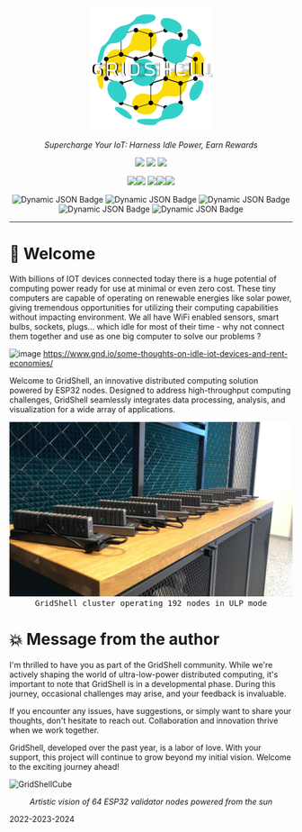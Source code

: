 

<p align="center">
  <img  src="https://github.com/invpe/gridshell/blob/main/Resources/gridshell_small.png">  
</p>


<p align="center">
  <i>Supercharge Your IoT: Harness Idle Power, Earn Rewards</i>
</p>  


<div align="center">
<a href=https://github.com/invpe/GridShell/blob/main/Documentation/Tutorials/Whitepaper.md><img src="https://badgen.net/static/>/Whitepaper/34ebd5?scale=2?"></a> 
<a href=https://github.com/invpe/gridshell/blob/main/Documentation/Tutorials/Use.md><img src="https://badgen.net/static/>/Use GridShell/34ebd5?scale=2?"></a> 
<a href=https://github.com/invpe/GridShell/issues><img src="https://badgen.net/static/>/Community/34ebd5?scale=2?"></a>  

 
<a href=https://github.com/invpe/GridShell/tree/main/Sources/Integrations><img src="https://badgen.net/static/>/Integrations/ebcf34?scale=2?"></a><a href=https://github.com/invpe/gridshell/tree/main/Documentation><img src="https://badgen.net/static/>/Documentation/ebcf34?scale=2"></a>
<a href=https://github.com/invpe/gridshell/tree/main/Sources><img src="https://badgen.net/static/>/Sources/ebcf34?scale=2?"></a><a href=https://invpe.github.io/GridShell/><img src="https://badgen.net/static/>/Explorer/ebcf34?scale=2?"></a><a href=https://github.com/paladin-t/my_basic><img src="https://badgen.net/static/>/MyBasic/ebcf34?scale=2?"></a><BR>

</div>  
 

<div align="center">

<img alt="Dynamic JSON Badge" src="https://img.shields.io/badge/dynamic/json?url=https://raw.githubusercontent.com/invpe/GridShell/main/docs/current.json&query=Nodes&style=plastic&label=Nodes%20Online">
<img alt="Dynamic JSON Badge" src="https://img.shields.io/badge/dynamic/json?url=https://raw.githubusercontent.com/invpe/GridShell/main/docs/current.json&query=TotalTasks&style=plastic&label=Tasks%20completed&color=%2399ff99">
<img alt="Dynamic JSON Badge" src="https://img.shields.io/badge/dynamic/json?url=https://raw.githubusercontent.com/invpe/GridShell/main/docs/current.json&query=UsersCount&style=plastic&label=Volunteers&color=%23ffffff">
<img alt="Dynamic JSON Badge" src="https://img.shields.io/badge/dynamic/json?url=https://raw.githubusercontent.com/invpe/GridShell/main/docs/current.json&query=Utilization&suffix=%25&style=plastic&label=Utilization&color=%23eeee88">
 <img alt="Dynamic JSON Badge" src="https://img.shields.io/badge/dynamic/json?url=https://raw.githubusercontent.com/invpe/GridShell/main/docs/current.json&query=TV&suffix=%25&style=plastic&label=TV&color=%23aaaa88">
</div>

--- 

# :seedling: Welcome

With billions of IOT devices connected today there is a huge potential of computing power ready for use at minimal or even zero cost. These tiny computers are capable of operating on renewable energies like solar power, giving tremendous opportunities for utilizing their computing capabilities without impacting environment. We all have WiFi enabled sensors, smart bulbs, sockets, plugs... which idle for most of their time - why not connect them together and use as one big computer to solve our problems ?

![image](https://github.com/invpe/GridShell/assets/106522950/2130ee5d-800e-4710-9cd1-2be6315d3c06)
https://www.gnd.io/some-thoughts-on-idle-iot-devices-and-rent-economies/

 
Welcome to GridShell, an innovative distributed computing solution powered by ESP32 nodes. Designed to address high-throughput computing challenges, GridShell seamlessly integrates data processing, analysis, and visualization for a wide array of applications.


<img src=https://github.com/invpe/gridshell/blob/main/Resources/GSEP.png>
<div align="center"><tt>GridShell cluster operating 192 nodes in ULP mode</tt></div>

# :boom: Message from the author
I'm thrilled to have you as part of the GridShell community. While we're actively shaping the world of ultra-low-power distributed computing, it's important to note that GridShell is in a developmental phase. During this journey, occasional challenges may arise, and your feedback is invaluable.

If you encounter any issues, have suggestions, or simply want to share your thoughts, don't hesitate to reach out. Collaboration and innovation thrive when we work together.

GridShell, developed over the past year, is a labor of love. With your support, this project will continue to grow beyond my initial vision. Welcome to the exciting journey ahead!



![GridShellCube](https://github.com/invpe/GridShell/assets/106522950/a7e99269-b7fa-4bdd-a20a-bd308fd801be)

<p align="center">
  <i>Artistic vision of 64 ESP32 validator nodes powered from the sun</i>
</p> 

2022-2023-2024
